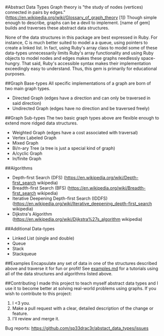 #Abstract Data Types
Graph theory is "the study of nodes (vertices) connected in pairs by edges."(https://en.wikipedia.org/wiki/Glossary_of_graph_theory [1]) Though simple enough to describe, graphs can be a devil to implement. [name of gem] builds and traverses these abstract data structures.

None of the data structures in this package are best expressed in Ruby. For instance, C is much better suited to model a a queue, using pointers to create a linked list. In fact, using Ruby's array class to model some of these data-types unnecessarily limits Ruby's array functionality and using Ruby objects to model nodes and edges makes these graphs needlessly space-hungry. That said, Ruby's accessible syntax makes their implementation exceedingly easy to understand. Thus, this gem is primarily for educational purposes.

##Graph Base-types
All specific implementations of a graph are born of two main graph types.
* Directed Graph (edges have a direction and can only be traversed in said direction)
* Undirected Graph (edges have no direction and be traversed freely)

##Graph Sub-types
The two basic graph types above are flexible enough to extend more ridged data structures.
* Weighted Graph (edges have a cost associated with traversal)
* Vertex Labeled Graph
* Mixed Graph
* Bi/n-ary Tree (a tree is just a special kind of graph)
* A/cyclic Graph
* In/finite Graph

##Algorithms
* Depth-first Search (DFS) (https://en.wikipedia.org/wiki/Depth-first_search wikipedia)
* Breadth-first Search (BFS) (https://en.wikipedia.org/wiki/Breadth-first_search wikipedia)
* Iterative Deepening Depth-first Search (IDDFS) (https://en.wikipedia.org/wiki/Iterative_deepening_depth-first_search wikipedia)
* Dijkstra's Algorithm (https://en.wikipedia.org/wiki/Dijkstra%27s_algorithm wikipedia)

##Additional Data-types
* Linked List (single and double)
* Queue
* Stack
* Stackqueue

##Examples
Encapsulate any set of data in one of the structures described above and traverse it for fun or profit! See [examples.md](/examples.md/) for a tutorials using all of the data structures and algorithms listed above.

##Contributing
I made this project to teach myself abstract data types and I use it to become better at solving real-world problems using graphs. If you wish to contribute to this project:
1. I <3 you.
2. Make a pull request with a clear, detailed description of the change or feature.
3. I'll review and merge it.

Bug reports: https://github.com/sp33drac3r/abstact_data_types/issues
